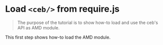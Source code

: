 # Load `<ceb/>` from require.js

> The purpose of the tutorial is to show how-to load and use the ceb's API as AMD module.

This first step shows how-to load the AMD module.

